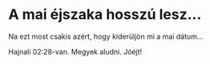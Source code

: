 # A mai éjszaka hosszú lesz...

Na ezt most csakis azért, hogy kiderüljön mi a mai dátum...

Hajnali 02:28-van. Megyek aludni. Jóéjt! 
